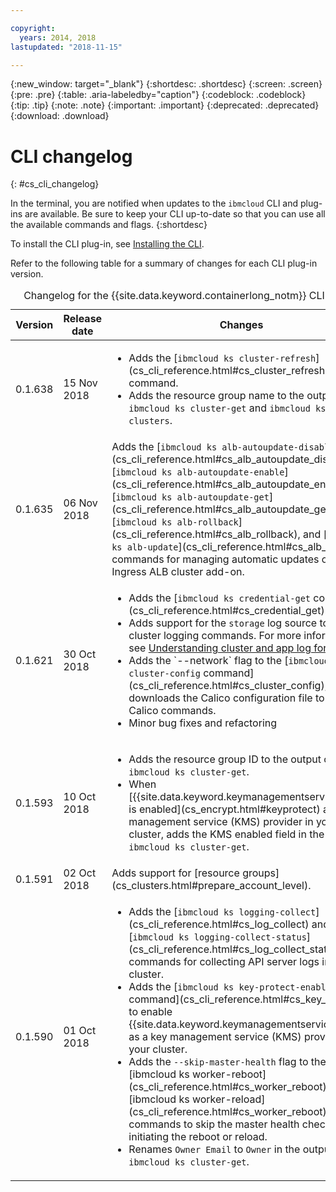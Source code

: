 ```yaml
---

copyright:
  years: 2014, 2018
lastupdated: "2018-11-15"

---
```


{:new_window: target="_blank"}
{:shortdesc: .shortdesc}
{:screen: .screen}
{:pre: .pre}
{:table: .aria-labeledby="caption"}
{:codeblock: .codeblock}
{:tip: .tip}
{:note: .note}
{:important: .important}
{:deprecated: .deprecated}
{:download: .download}


# CLI changelog
{: #cs_cli_changelog}

In the terminal, you are notified when updates to the `ibmcloud` CLI and plug-ins are available. Be sure to keep your CLI up-to-date so that you can use all the available commands and flags.
{:shortdesc}

To install the CLI plug-in, see [Installing the CLI](cs_cli_install.html#cs_cli_install_steps).

Refer to the following table for a summary of changes for each CLI plug-in version.

<table summary="Changelog for the {{site.data.keyword.containerlong_notm}} CLI plug-in">
<caption>Changelog for the {{site.data.keyword.containerlong_notm}} CLI plug-in</caption>
<thead>
<tr>
<th>Version</th>
<th>Release date</th>
<th>Changes</th>
</tr>
</thead>
<tbody>
<tr>
<td>0.1.638</td>
<td>15 Nov 2018</td>
<td>
<ul><li>Adds the [<code>ibmcloud ks cluster-refresh</code>](cs_cli_reference.html#cs_cluster_refresh) command.</li>
<li>Adds the resource group name to the output of <code>ibmcloud ks cluster-get</code> and <code>ibmcloud ks clusters</code>.</li>
</td>
</tr>
<tr>
<td>0.1.635</td>
<td>06 Nov 2018</td>
<td>Adds the [<code>ibmcloud ks alb-autoupdate-disable</code>](cs_cli_reference.html#cs_alb_autoupdate_disable),  [<code>ibmcloud ks alb-autoupdate-enable</code>](cs_cli_reference.html#cs_alb_autoupdate_enable), [<code>ibmcloud ks alb-autoupdate-get</code>](cs_cli_reference.html#cs_alb_autoupdate_get), [<code>ibmcloud ks alb-rollback</code>](cs_cli_reference.html#cs_alb_rollback), and [<code>ibmcloud ks alb-update</code>](cs_cli_reference.html#cs_alb_update) commands for managing automatic updates of the Ingress ALB cluster add-on.
</td>
</tr>
<tr>
<td>0.1.621</td>
<td>30 Oct 2018</td>
<td><ul>
<li>Adds the [<code>ibmcloud ks credential-get</code> command](cs_cli_reference.html#cs_credential_get).</li>
<li>Adds support for the <code>storage</code> log source to all cluster logging commands. For more information, see <a href="cs_health.html#logging">Understanding cluster and app log forwarding</a>.</li>
<li>Adds the `--network` flag to the [<code>ibmcloud ks cluster-config</code> command](cs_cli_reference.html#cs_cluster_config), which downloads the Calico configuration file to run all Calico commands.</li>
<li>Minor bug fixes and refactoring</li>
</td>
</tr>
<tr>
<td>0.1.593</td>
<td>10 Oct 2018</td>
<td><ul><li>Adds the resource group ID to the output of <code>ibmcloud ks cluster-get</code>.</li>
<li>When [{{site.data.keyword.keymanagementserviceshort}} is enabled](cs_encrypt.html#keyprotect) as a key management service (KMS) provider in your cluster, adds the KMS enabled field in the output of <code>ibmcloud ks cluster-get</code>.</li></ul></td>
</tr>
<tr>
<td>0.1.591</td>
<td>02 Oct 2018</td>
<td>Adds support for [resource groups](cs_clusters.html#prepare_account_level).</td>
</tr>
<tr>
<td>0.1.590</td>
<td>01 Oct 2018</td>
<td><ul>
<li>Adds the [<code>ibmcloud ks logging-collect</code>](cs_cli_reference.html#cs_log_collect) and [<code>ibmcloud ks logging-collect-status</code>](cs_cli_reference.html#cs_log_collect_status) commands for collecting API server logs in your cluster.</li>
<li>Adds the [<code>ibmcloud ks key-protect-enable</code> command](cs_cli_reference.html#cs_key_protect) to enable {{site.data.keyword.keymanagementserviceshort}} as a key management service (KMS) provider in your cluster.</li>
<li>Adds the <code>--skip-master-health</code> flag to the [ibmcloud ks worker-reboot](cs_cli_reference.html#cs_worker_reboot) and [ibmcloud ks worker-reload](cs_cli_reference.html#cs_worker_reboot) commands to skip the master health check before initiating the reboot or reload.</li>
<li>Renames <code>Owner Email</code> to <code>Owner</code> in the output of <code>ibmcloud ks cluster-get</code>.</li></ul></td>
</tr>
</tbody>
</table>
